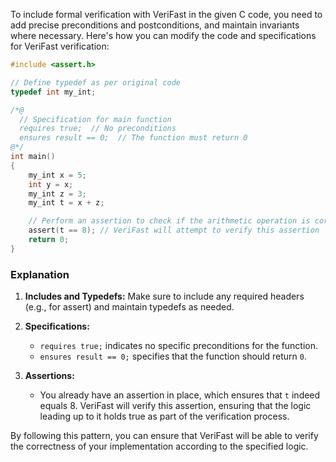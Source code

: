 To include formal verification with VeriFast in the given C code, you need to add precise preconditions and postconditions, and maintain invariants where necessary. Here's how you can modify the code and specifications for VeriFast verification:

```c
#include <assert.h>

// Define typedef as per original code
typedef int my_int;

/*@ 
  // Specification for main function
  requires true;  // No preconditions
  ensures result == 0;  // The function must return 0
@*/
int main()
{   
    my_int x = 5;
    int y = x;
    my_int z = 3;
    my_int t = x + z;

    // Perform an assertion to check if the arithmetic operation is correct
    assert(t == 8); // VeriFast will attempt to verify this assertion
    return 0;
}
```

### Explanation
1. **Includes and Typedefs:** Make sure to include any required headers (e.g., for assert) and maintain typedefs as needed.

2. **Specifications:**
    - `requires true;` indicates no specific preconditions for the function.
    - `ensures result == 0;` specifies that the function should return `0`.

3. **Assertions:**  
    - You already have an assertion in place, which ensures that `t` indeed equals 8. VeriFast will verify this assertion, ensuring that the logic leading up to it holds true as part of the verification process.

By following this pattern, you can ensure that VeriFast will be able to verify the correctness of your implementation according to the specified logic.
